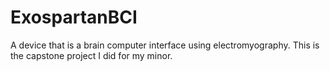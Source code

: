 # ExospartanBCI
A device that is a brain computer interface using electromyography. This is the capstone project I did for my minor.
